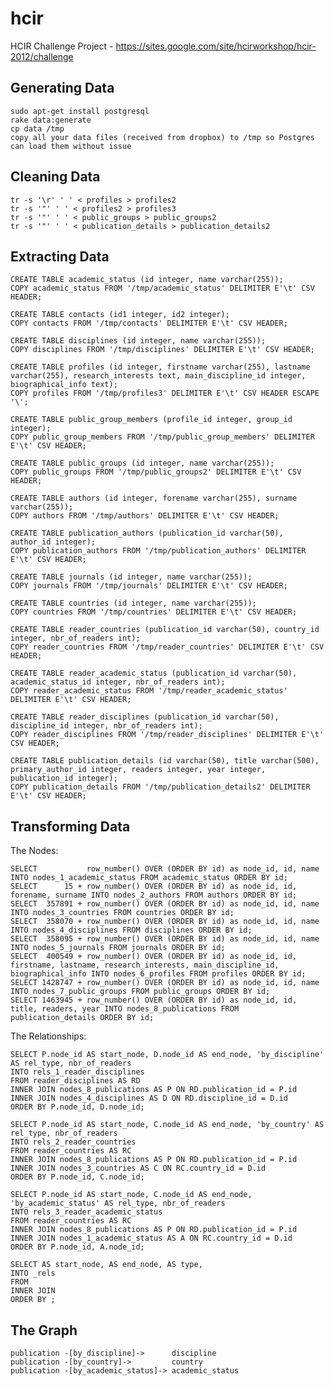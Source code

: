 hcir
====

HCIR Challenge Project - https://sites.google.com/site/hcirworkshop/hcir-2012/challenge

Generating Data
------------

    sudo apt-get install postgresql
    rake data:generate
    cp data /tmp
    copy all your data files (received from dropbox) to /tmp so Postgres can load them without issue

Cleaning Data
-------------

    tr -s '\r' ' ' < profiles > profiles2
    tr -s '"' ' ' < profiles2 > profiles3
    tr -s '"' ' ' < public_groups > public_groups2
    tr -s '"' ' ' < publication_details > publication_details2


Extracting Data
---------------

	CREATE TABLE academic_status (id integer, name varchar(255));
	COPY academic_status FROM '/tmp/academic_status' DELIMITER E'\t' CSV HEADER;
	
	CREATE TABLE contacts (id1 integer, id2 integer);
	COPY contacts FROM '/tmp/contacts' DELIMITER E'\t' CSV HEADER;
	
	CREATE TABLE disciplines (id integer, name varchar(255));
	COPY disciplines FROM '/tmp/disciplines' DELIMITER E'\t' CSV HEADER;
	
	CREATE TABLE profiles (id integer, firstname varchar(255), lastname varchar(255), research_interests text, main_discipline_id integer, biographical_info text);
	COPY profiles FROM '/tmp/profiles3' DELIMITER E'\t' CSV HEADER ESCAPE '\';
	
	CREATE TABLE public_group_members (profile_id integer, group_id integer);
	COPY public_group_members FROM '/tmp/public_group_members' DELIMITER E'\t' CSV HEADER;
	
	CREATE TABLE public_groups (id integer, name varchar(255));
	COPY public_groups FROM '/tmp/public_groups2' DELIMITER E'\t' CSV HEADER;

	CREATE TABLE authors (id integer, forename varchar(255), surname varchar(255));
	COPY authors FROM '/tmp/authors' DELIMITER E'\t' CSV HEADER;

	CREATE TABLE publication_authors (publication_id varchar(50), author_id integer);
	COPY publication_authors FROM '/tmp/publication_authors' DELIMITER E'\t' CSV HEADER;

	CREATE TABLE journals (id integer, name varchar(255));
	COPY journals FROM '/tmp/journals' DELIMITER E'\t' CSV HEADER;

	CREATE TABLE countries (id integer, name varchar(255));
	COPY countries FROM '/tmp/countries' DELIMITER E'\t' CSV HEADER;

	CREATE TABLE reader_countries (publication_id varchar(50), country_id integer, nbr_of_readers int);
	COPY reader_countries FROM '/tmp/reader_countries' DELIMITER E'\t' CSV HEADER;

	CREATE TABLE reader_academic_status (publication_id varchar(50), academic_status_id integer, nbr_of_readers int);
	COPY reader_academic_status FROM '/tmp/reader_academic_status' DELIMITER E'\t' CSV HEADER;

	CREATE TABLE reader_disciplines (publication_id varchar(50), discipline_id integer, nbr_of_readers int);
	COPY reader_disciplines FROM '/tmp/reader_disciplines' DELIMITER E'\t' CSV HEADER;

	CREATE TABLE publication_details (id varchar(50), title varchar(500), primary_author_id integer, readers integer, year integer, publication_id integer);
	COPY publication_details FROM '/tmp/publication_details2' DELIMITER E'\t' CSV HEADER;


Transforming Data
-----------------

The Nodes:
   
    SELECT           row_number() OVER (ORDER BY id) as node_id, id, name INTO nodes_1_academic_status FROM academic_status ORDER BY id;
    SELECT      15 + row_number() OVER (ORDER BY id) as node_id, id, forename, surname INTO nodes_2_authors FROM authors ORDER BY id;
    SELECT  357891 + row_number() OVER (ORDER BY id) as node_id, id, name INTO nodes_3_countries FROM countries ORDER BY id;
    SELECT  358070 + row_number() OVER (ORDER BY id) as node_id, id, name INTO nodes_4_disciplines FROM disciplines ORDER BY id; 
    SELECT  358095 + row_number() OVER (ORDER BY id) as node_id, id, name INTO nodes_5_journals FROM journals ORDER BY id;
    SELECT  400549 + row_number() OVER (ORDER BY id) as node_id, id, firstname, lastname, research_interests, main_discipline_id, biographical_info INTO nodes_6_profiles FROM profiles ORDER BY id;
    SELECT 1428747 + row_number() OVER (ORDER BY id) as node_id, id, name INTO nodes_7_public_groups FROM public_groups ORDER BY id;
    SELECT 1463945 + row_number() OVER (ORDER BY id) as node_id, id, title, readers, year INTO nodes_8_publications FROM publication_details ORDER BY id;

The Relationships:

    SELECT P.node_id AS start_node, D.node_id AS end_node, 'by_discipline' AS rel_type, nbr_of_readers
    INTO rels_1_reader_disciplines
    FROM reader_disciplines AS RD
    INNER JOIN nodes_8_publications AS P ON RD.publication_id = P.id
    INNER JOIN nodes_4_disciplines AS D ON RD.discipline_id = D.id
    ORDER BY P.node_id, D.node_id;

    SELECT P.node_id AS start_node, C.node_id AS end_node, 'by_country' AS rel_type, nbr_of_readers
    INTO rels_2_reader_countries
    FROM reader_countries AS RC
    INNER JOIN nodes_8_publications AS P ON RD.publication_id = P.id
    INNER JOIN nodes_3_countries AS C ON RC.country_id = D.id
    ORDER BY P.node_id, C.node_id;

    SELECT P.node_id AS start_node, C.node_id AS end_node, 'by_academic_status' AS rel_type, nbr_of_readers
    INTO rels_3_reader_academic_status
    FROM reader_countries AS RC
    INNER JOIN nodes_8_publications AS P ON RD.publication_id = P.id
    INNER JOIN nodes_1_academic_status AS A ON RC.country_id = D.id
    ORDER BY P.node_id, A.node_id;

    SELECT AS start_node, AS end_node, AS type, 
    INTO _rels
    FROM
    INNER JOIN
    ORDER BY ;


The Graph
---------

    publication -[by_discipline]->      discipline 
    publication -[by_country]->         country
    publication -[by_academic_status]-> academic_status
    
